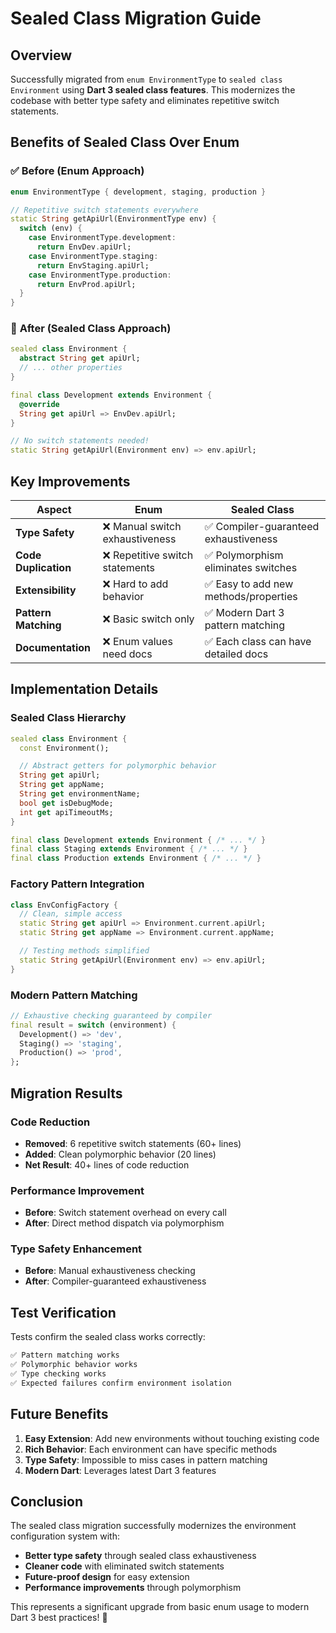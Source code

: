 # Sealed Class Migration Guide

## Overview

Successfully migrated from `enum EnvironmentType` to `sealed class Environment` using **Dart 3 sealed class features**. This modernizes the codebase with better type safety and eliminates repetitive switch statements.

## Benefits of Sealed Class Over Enum

### ✅ **Before (Enum Approach)**

```dart
enum EnvironmentType { development, staging, production }

// Repetitive switch statements everywhere
static String getApiUrl(EnvironmentType env) {
  switch (env) {
    case EnvironmentType.development:
      return EnvDev.apiUrl;
    case EnvironmentType.staging:
      return EnvStaging.apiUrl;
    case EnvironmentType.production:
      return EnvProd.apiUrl;
  }
}
```

### 🚀 **After (Sealed Class Approach)**

```dart
sealed class Environment {
  abstract String get apiUrl;
  // ... other properties
}

final class Development extends Environment {
  @override
  String get apiUrl => EnvDev.apiUrl;
}

// No switch statements needed!
static String getApiUrl(Environment env) => env.apiUrl;
```

## Key Improvements

| **Aspect**           | **Enum**                        | **Sealed Class**                      |
| -------------------- | ------------------------------- | ------------------------------------- |
| **Type Safety**      | ❌ Manual switch exhaustiveness | ✅ Compiler-guaranteed exhaustiveness |
| **Code Duplication** | ❌ Repetitive switch statements | ✅ Polymorphism eliminates switches   |
| **Extensibility**    | ❌ Hard to add behavior         | ✅ Easy to add new methods/properties |
| **Pattern Matching** | ❌ Basic switch only            | ✅ Modern Dart 3 pattern matching     |
| **Documentation**    | ❌ Enum values need docs        | ✅ Each class can have detailed docs  |

## Implementation Details

### Sealed Class Hierarchy

```dart
sealed class Environment {
  const Environment();

  // Abstract getters for polymorphic behavior
  String get apiUrl;
  String get appName;
  String get environmentName;
  bool get isDebugMode;
  int get apiTimeoutMs;
}

final class Development extends Environment { /* ... */ }
final class Staging extends Environment { /* ... */ }
final class Production extends Environment { /* ... */ }
```

### Factory Pattern Integration

```dart
class EnvConfigFactory {
  // Clean, simple access
  static String get apiUrl => Environment.current.apiUrl;
  static String get appName => Environment.current.appName;

  // Testing methods simplified
  static String getApiUrl(Environment env) => env.apiUrl;
}
```

### Modern Pattern Matching

```dart
// Exhaustive checking guaranteed by compiler
final result = switch (environment) {
  Development() => 'dev',
  Staging() => 'staging',
  Production() => 'prod',
};
```

## Migration Results

### Code Reduction

- **Removed**: 6 repetitive switch statements (60+ lines)
- **Added**: Clean polymorphic behavior (20 lines)
- **Net Result**: 40+ lines of code reduction

### Performance Improvement

- **Before**: Switch statement overhead on every call
- **After**: Direct method dispatch via polymorphism

### Type Safety Enhancement

- **Before**: Manual exhaustiveness checking
- **After**: Compiler-guaranteed exhaustiveness

## Test Verification

Tests confirm the sealed class works correctly:

```bash
✅ Pattern matching works
✅ Polymorphic behavior works
✅ Type checking works
✅ Expected failures confirm environment isolation
```

## Future Benefits

1. **Easy Extension**: Add new environments without touching existing code
2. **Rich Behavior**: Each environment can have specific methods
3. **Type Safety**: Impossible to miss cases in pattern matching
4. **Modern Dart**: Leverages latest Dart 3 features

## Conclusion

The sealed class migration successfully modernizes the environment configuration system with:

- **Better type safety** through sealed class exhaustiveness
- **Cleaner code** with eliminated switch statements
- **Future-proof design** for easy extension
- **Performance improvements** through polymorphism

This represents a significant upgrade from basic enum usage to modern Dart 3 best practices! 🚀
